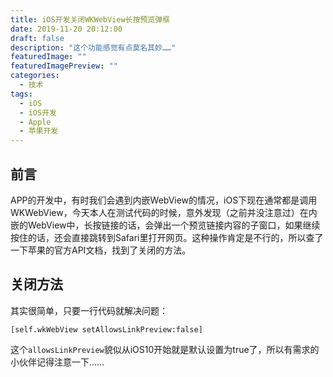 ```yaml
---
title: iOS开发关闭WKWebView长按预览弹框
date: 2019-11-20 20:12:00
draft: false
description: "这个功能感觉有点莫名其妙……"
featuredImage: ""
featuredImagePreview: ""
categories: 
  - 技术
tags: 
  - iOS
  - iOS开发
  - Apple
  - 苹果开发
---
```


<!--more-->

## 前言
APP的开发中，有时我们会遇到内嵌WebView的情况，iOS下现在通常都是调用WKWebView，今天本人在测试代码的时候，意外发现（之前并没注意过）在内嵌的WebView中，长按链接的话，会弹出一个预览链接内容的子窗口，如果继续按住的话，还会直接跳转到Safari里打开网页。这种操作肯定是不行的，所以查了一下苹果的官方API文档，找到了关闭的方法。

## 关闭方法

其实很简单，只要一行代码就解决问题：

```
[self.wkWebView setAllowsLinkPreview:false]
```

这个`allowsLinkPreview`貌似从iOS10开始就是默认设置为true了，所以有需求的小伙伴记得注意一下……